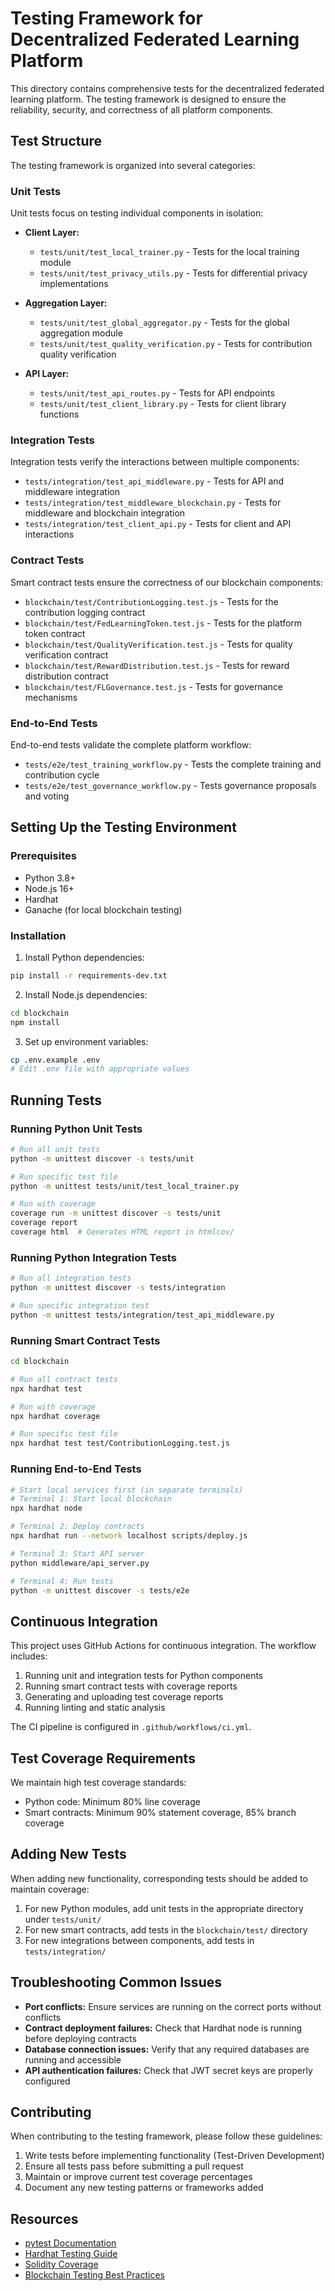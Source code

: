 # Testing Framework for Decentralized Federated Learning Platform

This directory contains comprehensive tests for the decentralized federated learning platform. The testing framework is designed to ensure the reliability, security, and correctness of all platform components.

## Test Structure

The testing framework is organized into several categories:

### Unit Tests

Unit tests focus on testing individual components in isolation:

- **Client Layer:**
  - `tests/unit/test_local_trainer.py` - Tests for the local training module
  - `tests/unit/test_privacy_utils.py` - Tests for differential privacy implementations

- **Aggregation Layer:**
  - `tests/unit/test_global_aggregator.py` - Tests for the global aggregation module
  - `tests/unit/test_quality_verification.py` - Tests for contribution quality verification

- **API Layer:**
  - `tests/unit/test_api_routes.py` - Tests for API endpoints
  - `tests/unit/test_client_library.py` - Tests for client library functions

### Integration Tests

Integration tests verify the interactions between multiple components:

- `tests/integration/test_api_middleware.py` - Tests for API and middleware integration
- `tests/integration/test_middleware_blockchain.py` - Tests for middleware and blockchain integration
- `tests/integration/test_client_api.py` - Tests for client and API interactions

### Contract Tests

Smart contract tests ensure the correctness of our blockchain components:

- `blockchain/test/ContributionLogging.test.js` - Tests for the contribution logging contract
- `blockchain/test/FedLearningToken.test.js` - Tests for the platform token contract
- `blockchain/test/QualityVerification.test.js` - Tests for quality verification contract
- `blockchain/test/RewardDistribution.test.js` - Tests for reward distribution contract
- `blockchain/test/FLGovernance.test.js` - Tests for governance mechanisms

### End-to-End Tests

End-to-end tests validate the complete platform workflow:

- `tests/e2e/test_training_workflow.py` - Tests the complete training and contribution cycle
- `tests/e2e/test_governance_workflow.py` - Tests governance proposals and voting

## Setting Up the Testing Environment

### Prerequisites

- Python 3.8+
- Node.js 16+
- Hardhat
- Ganache (for local blockchain testing)

### Installation

1. Install Python dependencies:
```bash
pip install -r requirements-dev.txt
```

2. Install Node.js dependencies:
```bash
cd blockchain
npm install
```

3. Set up environment variables:
```bash
cp .env.example .env
# Edit .env file with appropriate values
```

## Running Tests

### Running Python Unit Tests

```bash
# Run all unit tests
python -m unittest discover -s tests/unit

# Run specific test file
python -m unittest tests/unit/test_local_trainer.py

# Run with coverage
coverage run -m unittest discover -s tests/unit
coverage report
coverage html  # Generates HTML report in htmlcov/
```

### Running Python Integration Tests

```bash
# Run all integration tests
python -m unittest discover -s tests/integration

# Run specific integration test
python -m unittest tests/integration/test_api_middleware.py
```

### Running Smart Contract Tests

```bash
cd blockchain

# Run all contract tests
npx hardhat test

# Run with coverage
npx hardhat coverage

# Run specific test file
npx hardhat test test/ContributionLogging.test.js
```

### Running End-to-End Tests

```bash
# Start local services first (in separate terminals)
# Terminal 1: Start local blockchain
npx hardhat node

# Terminal 2: Deploy contracts
npx hardhat run --network localhost scripts/deploy.js

# Terminal 3: Start API server
python middleware/api_server.py

# Terminal 4: Run tests
python -m unittest discover -s tests/e2e
```

## Continuous Integration

This project uses GitHub Actions for continuous integration. The workflow includes:

1. Running unit and integration tests for Python components
2. Running smart contract tests with coverage reports
3. Generating and uploading test coverage reports
4. Running linting and static analysis

The CI pipeline is configured in `.github/workflows/ci.yml`.

## Test Coverage Requirements

We maintain high test coverage standards:

- Python code: Minimum 80% line coverage
- Smart contracts: Minimum 90% statement coverage, 85% branch coverage

## Adding New Tests

When adding new functionality, corresponding tests should be added to maintain coverage:

1. For new Python modules, add unit tests in the appropriate directory under `tests/unit/`
2. For new smart contracts, add tests in the `blockchain/test/` directory
3. For new integrations between components, add tests in `tests/integration/`

## Troubleshooting Common Issues

- **Port conflicts:** Ensure services are running on the correct ports without conflicts
- **Contract deployment failures:** Check that Hardhat node is running before deploying contracts
- **Database connection issues:** Verify that any required databases are running and accessible
- **API authentication failures:** Check that JWT secret keys are properly configured

## Contributing

When contributing to the testing framework, please follow these guidelines:

1. Write tests before implementing functionality (Test-Driven Development)
2. Ensure all tests pass before submitting a pull request
3. Maintain or improve current test coverage percentages
4. Document any new testing patterns or frameworks added

## Resources

- [pytest Documentation](https://docs.pytest.org/)
- [Hardhat Testing Guide](https://hardhat.org/hardhat-runner/docs/guides/test-contracts)
- [Solidity Coverage](https://github.com/sc-forks/solidity-coverage)
- [Blockchain Testing Best Practices](https://ethereum.org/en/developers/docs/smart-contracts/testing/)
